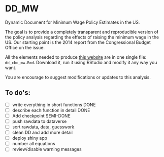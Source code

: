 # DD_MW
Dynamic Document for Minimum Wage Policy Estimates in the US.


The goal is to provide a completely transparent and reproducible version of the policy analysis regarding the effects of raising the minimum wage in the US. Our starting point is the 2014 report from the Congressional Budget Office on the issue.

All the elements needed to produce [this website](https://rpubs.com/fhoces/dd_cbo_mw) are in one single file: `dd_cbo_mw.Rmd`. Download it, run it using RStudio and modify it any way you want.

You are encourage to suggest modifications or updates to this analysis.


## To do's:
- [ ] write everything in short functions      DONE
- [ ] describe each function in detail         DONE  
- [ ] Add checkpoint                           SEMI-DONE
- [ ] push rawdata to dataverse  
- [ ] sort rawdata, data, guesswork  
- [ ] clean DD and add more detail             
- [ ] deploy shiny app  
- [ ] number all equations
- [ ] review/disable warning messages
